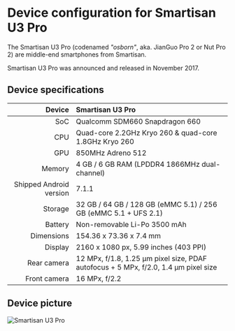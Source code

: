 Device configuration for Smartisan U3 Pro
==============

The Smartisan U3 Pro (codenamed _"osborn"_, aka. JianGuo Pro 2 or Nut Pro 2) are middle-end smartphones from Smartisan.

Smartisan U3 Pro was announced and released in November 2017.

## Device specifications

| Device       | Smartisan U3 Pro                                |
| -----------: | :---------------------------------------------- |
| SoC          | Qualcomm SDM660 Snapdragon 660                  |
| CPU          | Quad-core 2.2GHz Kryo 260 & quad-core 1.8GHz Kryo 260 |
| GPU          | 850MHz Adreno 512                               |
| Memory       | 4 GB / 6 GB RAM (LPDDR4 1866MHz dual-channel)   |
| Shipped Android version | 7.1.1                                |
| Storage      | 32 GB / 64 GB / 128 GB (eMMC 5.1) / 256 GB (eMMC 5.1 + UFS 2.1) |
| Battery      | Non-removable Li-Po 3500 mAh                    |
| Dimensions   | 154.36 x 73.36 x 7.4 mm                         |
| Display      | 2160 x 1080 px, 5.99 inches (403 PPI)           |
| Rear camera  | 12 MPx, f/1.8, 1.25 μm pixel size, PDAF autofocus + 5 MPx, f/2.0, 1.4 μm pixel size |
| Front camera | 16 MPx, f/2.2                                   |

## Device picture

![Smartisan U3 Pro](https://resource.smartisan.com/resource/c71ce2297b362f415f1e74d56d867aed.png "Smartisan U3 Pro in black")
